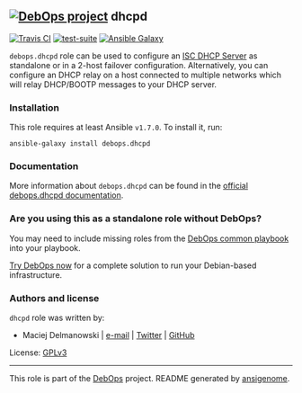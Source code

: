 ## [![DebOps project](http://debops.org/images/debops-small.png)](http://debops.org) dhcpd

[![Travis CI](http://img.shields.io/travis/debops/ansible-dhcpd.svg?style=flat)](http://travis-ci.org/debops/ansible-dhcpd) [![test-suite](http://img.shields.io/badge/test--suite-ansible--dhcpd-blue.svg?style=flat)](https://github.com/debops/test-suite/tree/master/ansible-dhcpd/)  [![Ansible Galaxy](http://img.shields.io/badge/galaxy-debops.dhcpd-660198.svg?style=flat)](https://galaxy.ansible.com/list#/roles/1559)

`debops.dhcpd` role can be used to configure an [ISC DHCP
Server](https://www.isc.org/downloads/dhcp/) as standalone or in a 2-host
failover configuration. Alternatively, you can configure an DHCP relay on
a host connected to multiple networks which will relay DHCP/BOOTP messages
to your DHCP server.

### Installation

This role requires at least Ansible `v1.7.0`. To install it, run:

    ansible-galaxy install debops.dhcpd

### Documentation

More information about `debops.dhcpd` can be found in the
[official debops.dhcpd documentation](http://docs.debops.org/en/latest/ansible/roles/ansible-dhcpd/docs/).



### Are you using this as a standalone role without DebOps?

You may need to include missing roles from the [DebOps common
playbook](https://github.com/debops/debops-playbooks/blob/master/playbooks/common.yml)
into your playbook.

[Try DebOps now](https://github.com/debops/debops) for a complete solution to run your Debian-based infrastructure.





### Authors and license

`dhcpd` role was written by:
- Maciej Delmanowski | [e-mail](mailto:drybjed@gmail.com) | [Twitter](https://twitter.com/drybjed) | [GitHub](https://github.com/drybjed)

License: [GPLv3](https://tldrlegal.com/license/gnu-general-public-license-v3-%28gpl-3%29)

***

This role is part of the [DebOps](http://debops.org/) project. README generated by [ansigenome](https://github.com/nickjj/ansigenome/).
